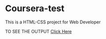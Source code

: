 # Coursera-test

This is a HTML-CSS project for Web Developer

TO SEE THE OUTPUT <a href="/Users/mac/Desktop/MyRepo/Assignments/Module2/index.html">Click Here</a>
